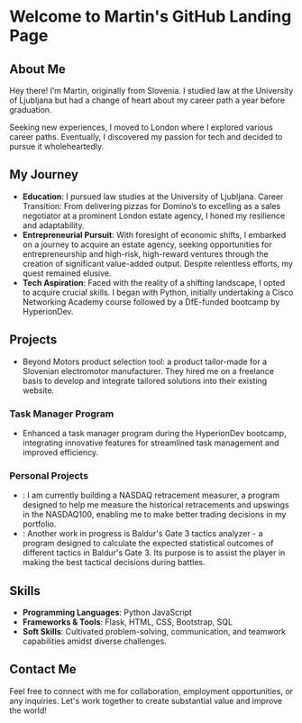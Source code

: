 # Welcome to Martin's GitHub Landing Page

## About Me

Hey there! I’m Martin, originally from Slovenia. I studied law at the University of Ljubljana but had a change of heart about my career path a year before graduation.

Seeking new experiences, I moved to London where I explored various career paths. Eventually, I discovered my passion for tech and decided to pursue it wholeheartedly.

## My Journey

- **Education**: I pursued law studies at the University of Ljubljana.
Career Transition: From delivering pizzas for Domino’s to excelling as a sales negotiator at a prominent London estate agency, I honed my resilience and adaptability.
- **Entrepreneurial Pursuit**: With foresight of economic shifts, I embarked on a journey to acquire an estate agency, seeking opportunities for entrepreneurship and high-risk, high-reward ventures through the creation of significant value-added output. Despite relentless efforts, my quest remained elusive.
- **Tech Aspiration**: Faced with the reality of a shifting landscape, I opted to acquire crucial skills. I began with Python, initially undertaking a Cisco Networking Academy course followed by a DfE-funded bootcamp by HyperionDev.

## Projects
- Beyond Motors product selection tool: a product tailor-made for a Slovenian electromotor manufacturer. They hired me on a freelance basis to develop and integrate tailored solutions into their existing website.

### Task Manager Program
- Enhanced a task manager program during the HyperionDev bootcamp, integrating innovative features for streamlined task management and improved efficiency.

### Personal Projects
- : I am currently building a NASDAQ retracement measurer, a program designed to help me measure the historical retracements and upswings in the NASDAQ100, enabling me to make better trading decisions in my portfolio.
- : Another work in progress is Baldur's Gate 3 tactics analyzer - a program designed to calculate the expected statistical outcomes of different tactics in Baldur's Gate 3. Its purpose is to assist the player in making the best tactical decisions during battles.

## Skills

- **Programming Languages**: Python JavaScript
- **Frameworks & Tools**: Flask, HTML, CSS, Bootstrap, SQL
- **Soft Skills**: Cultivated problem-solving, communication, and teamwork capabilities amidst diverse challenges.

## Contact Me

Feel free to connect with me for collaboration, employment opportunities, or any inquiries. Let's work together to create substantial value and improve the world!
